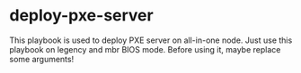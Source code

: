 # **deploy-pxe-server** #

This playbook is used to deploy PXE server on all-in-one node.
Just use this playbook on legency and mbr BIOS mode. 
Before using it, maybe replace some arguments!

